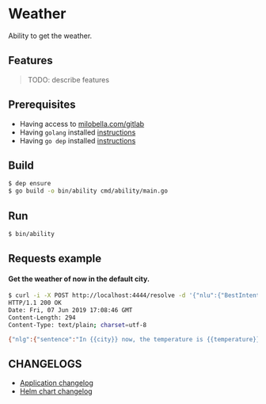 # Weather
Ability to get the weather.

## Features
>
> TODO: describe features
>

## Prerequisites

- Having access to [milobella.com/gitlab](https://milobella.com/gitlab/milobella)
- Having ``golang`` installed [instructions](https://golang.org/doc/install)
- Having ``go dep`` installed [instructions](https://golang.github.io/dep/docs/installation.html)

## Build

```bash
$ dep ensure
$ go build -o bin/ability cmd/ability/main.go
```

## Run

```bash
$ bin/ability
```

## Requests example

#### Get the weather of now in the default city.
```bash
$ curl -i -X POST http://localhost:4444/resolve -d '{"nlu":{"BestIntent": "GET_WEATHER"}}'
HTTP/1.1 200 OK
Date: Fri, 07 Jun 2019 17:08:46 GMT
Content-Length: 294
Content-Type: text/plain; charset=utf-8

{"nlg":{"sentence":"In {{city}} now, the temperature is {{temperature}}. {{weather_sentence}}","params":[{"name":"city","value":"Cannes","type":"string"},{"name":"temperature","value":21.78,"type":"string"},{"name":"weather_sentence","value":"","type":"inner"}]},"context":{"slot_filling":{}}}
```

## CHANGELOGS
- [Application changelog](CHANGELOG.md)
- [Helm chart changelog](weather-ability/helm/ability-cinema/CHANGELOG.md)